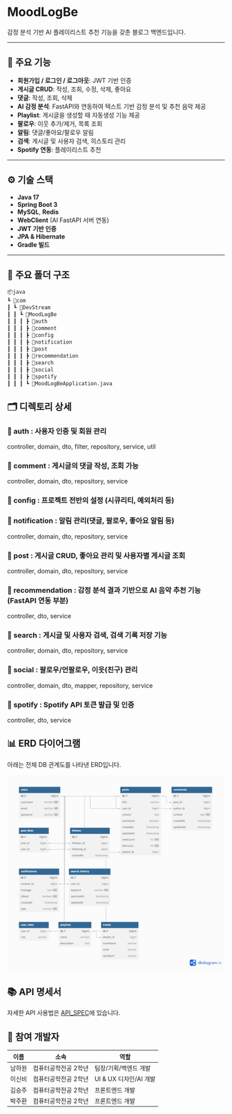 # MoodLogBe

감정 분석 기반 AI 플레이리스트 추천 기능을 갖춘 블로그 백엔드입니다.

---

## 🚀 주요 기능

- **회원가입 / 로그인 / 로그아웃**: JWT 기반 인증
- **게시글 CRUD**: 작성, 조회, 수정, 삭제, 좋아요
- **댓글**: 작성, 조회, 삭제
- **AI 감정 분석**: FastAPI와 연동하여 텍스트 기반 감정 분석 및 추천 음악 제공
- **Playlist**: 게시글을 생성할 때 자동생성 기능 제공
- **팔로우**: 이웃 추가/제거, 목록 조회
- **알림**: 댓글/좋아요/팔로우 알림
- **검색**: 게시글 및 사용자 검색, 히스토리 관리
- **Spotify 연동**: 플레이리스트 추천

---

## ⚙️ 기술 스택

- **Java 17**
- **Spring Boot 3**
- **MySQL**, **Redis**
- **WebClient** (AI FastAPI 서버 연동)
- **JWT 기반 인증**
- **JPA & Hibernate**
- **Gradle 빌드**

---

## 📁 주요 폴더 구조
```
📦java
┗ 📂com
┃ ┗ 📂DevStream
┃ ┃ ┗ 📂MoodLogBe
┃ ┃ ┃ ┣ 📂auth
┃ ┃ ┃ ┣ 📂comment
┃ ┃ ┃ ┣ 📂config
┃ ┃ ┃ ┣ 📂notification
┃ ┃ ┃ ┣ 📂post
┃ ┃ ┃ ┣ 📂recommendation
┃ ┃ ┃ ┣ 📂search
┃ ┃ ┃ ┣ 📂social
┃ ┃ ┃ ┣ 📂spotify
┃ ┃ ┃ ┗ 📜MoodLogBeApplication.java
```

## 🗂️ 디렉토리 상세
### 📂 auth : 사용자 인증 및 회원 관리
  controller, domain, dto, filter, repository, service, util

### 📂 comment : 게시글의 댓글 작성, 조회 가능
  controller, domain, dto, repository, service

### 📂 config : 프로젝트 전반의 설정 (시큐리티, 예외처리 등)

### 📂 notification : 알림 관리(댓글, 팔로우, 좋아요 알림 등)
  controller, domain, dto, repository, service

### 📂 post : 게시글 CRUD, 좋아요 관리 및 사용자별 게시글 조회
  controller, domain, dto, repository, service

### 📂 recommendation : 감정 분석 결과 기반으로 AI 음악 추천 기능(FastAPI 연동 부분) 
  controller, dto, service

### 📂 search : 게시글 및 사용자 검색, 검색 기록 저장 기능
  controller, domain, dto, repository, service

### 📂 social : 팔로우/언팔로우, 이웃(친구) 관리
  controller, domain, dto, mapper, repository, service

### 📂 spotify : Spotify API 토큰 발급 및 인증
  controller, dto, service

## 📊 ERD 다이어그램

아래는 전체 DB 관계도를 나타낸 ERD입니다.

![MoodLog ERD](./images/MoodLog_ERD.png)



## 📚 API 명세서

자세한 API 사용법은 [API_SPEC](./API_SPEC.md)에 있습니다.


## 👥 참여 개발자
| 이름  | 소속          | 역할              |
| --- |-------------|-----------------|
| 남하원 | 컴퓨터공학전공 2학년 | 팀장/기획/백엔드 개발    |
| 이신비 | 컴퓨터공학전공 2학년 | UI & UX 디자인/AI 개발 |
| 김승주 | 컴퓨터공학전공 2학년 | 프론트엔드 개발        |
| 박주환 | 컴퓨터공학전공 2학년 | 프론트엔드 개발        |
